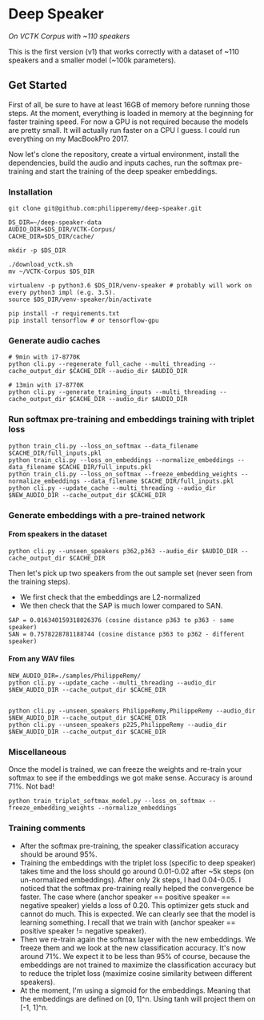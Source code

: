 # Deep Speaker
*On VCTK Corpus with ~110 speakers*

This is the first version (v1) that works correctly with a dataset of ~110 speakers and a smaller model (~100k parameters).

## Get Started

First of all, be sure to have at least 16GB of memory before running those steps. At the moment, everything is loaded in memory at the beginning for faster training speed. For now a GPU is not required because the models are pretty small. It will actually run faster on a CPU I guess.
I could run everything on my MacBookPro 2017.


Now let's clone the repository, create a virtual environment, install the dependencies, build the audio and inputs caches, run the softmax pre-training and start the training of the deep speaker embeddings.

### Installation

```
git clone git@github.com:philipperemy/deep-speaker.git

DS_DIR=~/deep-speaker-data
AUDIO_DIR=$DS_DIR/VCTK-Corpus/
CACHE_DIR=$DS_DIR/cache/

mkdir -p $DS_DIR

./download_vctk.sh
mv ~/VCTK-Corpus $DS_DIR

virtualenv -p python3.6 $DS_DIR/venv-speaker # probably will work on every python3 impl (e.g. 3.5).
source $DS_DIR/venv-speaker/bin/activate

pip install -r requirements.txt
pip install tensorflow # or tensorflow-gpu
```

### Generate audio caches

```
# 9min with i7-8770K
python cli.py --regenerate_full_cache --multi_threading --cache_output_dir $CACHE_DIR --audio_dir $AUDIO_DIR

# 13min with i7-8770K
python cli.py --generate_training_inputs --multi_threading --cache_output_dir $CACHE_DIR --audio_dir $AUDIO_DIR
```

### Run softmax pre-training and embeddings training with triplet loss

```
python train_cli.py --loss_on_softmax --data_filename $CACHE_DIR/full_inputs.pkl
python train_cli.py --loss_on_embeddings --normalize_embeddings --data_filename $CACHE_DIR/full_inputs.pkl
python train_cli.py --loss_on_softmax --freeze_embedding_weights --normalize_embeddings --data_filename $CACHE_DIR/full_inputs.pkl
python cli.py --update_cache --multi_threading --audio_dir $NEW_AUDIO_DIR --cache_output_dir $CACHE_DIR
```

### Generate embeddings with a pre-trained network

#### From speakers in the dataset

```
python cli.py --unseen_speakers p362,p363 --audio_dir $AUDIO_DIR --cache_output_dir $CACHE_DIR
```


Then let's pick up two speakers from the out sample set (never seen from the training steps).

- We first check that the embeddings are L2-normalized
- We then check that the SAP is much lower compared to SAN.

```
SAP = 0.016340159318026376 (cosine distance p363 to p363 - same speaker)
SAN = 0.7578228781188744 (cosine distance p363 to p362 - different speaker)
```


#### From any WAV files

```
NEW_AUDIO_DIR=./samples/PhilippeRemy/
python cli.py --update_cache --multi_threading --audio_dir $NEW_AUDIO_DIR --cache_output_dir $CACHE_DIR


python cli.py --unseen_speakers PhilippeRemy,PhilippeRemy --audio_dir $NEW_AUDIO_DIR --cache_output_dir $CACHE_DIR
python cli.py --unseen_speakers p225,PhilippeRemy --audio_dir $NEW_AUDIO_DIR --cache_output_dir $CACHE_DIR
```

### Miscellaneous

Once the model is trained, we can freeze the weights and re-train your softmax to see if the embeddings we got make sense. Accuracy is around 71%. Not bad!

```
python train_triplet_softmax_model.py --loss_on_softmax --freeze_embedding_weights --normalize_embeddings
```

### Training comments

- After the softmax pre-training, the speaker classification accuracy should be around 95%.
- Training the embeddings with the triplet loss (specific to deep speaker) takes time and the loss should go around 0.01-0.02 after ~5k steps (on un-normalized embeddings). After only 2k steps, I had 0.04-0.05. I noticed that the softmax pre-training really helped the convergence be faster. The case where (anchor speaker == positive speaker == negative speaker) yields a loss of 0.20. This optimizer gets stuck and cannot do much. This is expected. We can clearly see that the model is learning something. I recall that we train with (anchor speaker == positive speaker != negative speaker).
- Then we re-train again the softmax layer with the new embeddings. We freeze them and we look at the new classification accuracy. It's now around 71%. We expect it to be less than 95% of course, because the embeddings are not trained to maximize the classification accuracy but to reduce the triplet loss (maximize cosine similarity between different speakers).
- At the moment, I'm using a sigmoid for the embeddings. Meaning that the embeddings are defined on [0, 1]^n. Using tanh will project them on [-1, 1]^n.
